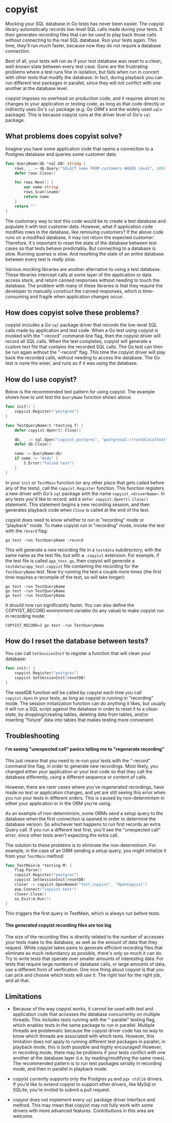 # copyist
Mocking your SQL database in Go tests has never been easier. The copyist library
automatically records low-level SQL calls made during your tests. It then
generates recording files that can be used to play back those calls without
connecting to the real SQL database. Run your tests again. This time, they'll
run much faster, because now they do not require a database connection.

Best of all, your tests will run as if your test database was reset to a clean,
well-known state between every test case. Gone are the frustrating problems
where a test runs fine in isolation, but fails when run in concert with other
tests that modify the database. In fact, during playback you can run different
test packages in parallel, since they will not conflict with one another at the
database level.

copyist imposes no overhead on production code, and it requires almost no
changes to your application or testing code, as long as that code directly or
indirectly uses Go's `sql` package (e.g. Go ORM's and the widely used `sqlx`
package). This is because copyist runs at the driver level of Go's `sql`
package.

## What problems does copyist solve?
Imagine you have some application code that opens a connection to a Postgres
database and queries some customer data:
```go
func QueryName(db *sql.DB) string {
	rows, _ := db.Query("SELECT name FROM customers WHERE id=$1", 100)
	defer rows.Close()

	for rows.Next() {
		var name string
		rows.Scan(&name)
		return name
	}
	return ""
}
```
The customary way to test this code would be to create a test database and
populate it with test customer data. However, what if application code modifies
rows in the database, like removing customers? If the above code runs on a
modified database, it may not return the expected customer. Therefore, it's
important to reset the state of the database between test cases so that tests
behave predictably. But connecting to a database is slow. Running queries is
slow. And resetting the state of an entire database between every test is
*really* slow.

Various mocking libraries are another alternative to using a test database.
These libraries intercept calls at some layer of the application or data access
stack, and return canned responses without needing to touch the database. The
problem with many of these libraries is that they require the developer to
manually construct the canned responses, which is time-consuming and fragile
when application changes occur.

## How does copyist solve these problems?
copyist includes a Go `sql` package driver that records the low-level SQL calls
made by application and test code. When a Go test using copyist is invoked with
the "-record" command-line flag, then the copyist driver will record all SQL
calls. When the test completes, copyist will generate a custom text file that
contains the recorded SQL calls. The Go test can then be run again without the
"-record" flag. This time the copyist driver will play back the recorded calls,
without needing to access the database. The Go test is none the wiser, and runs
as if it was using the database.

## How do I use copyist?
Below is the recommended test pattern for using copyist. The example shows how
to unit test the `QueryName` function shown above. 
```go
func init() {
	copyist.Register("postgres")
}

func TestQueryName(t *testing.T) {
	defer copyist.Open(t).Close()

	db, _ := sql.Open("copyist_postgres", "postgresql://root@localhost")
	defer db.Close()

	name := QueryName(db)
	if name != "Andy" {
		t.Error("failed test")
	}
}
```
In your `init` or `TestMain` function (or any other place that gets called
before any of the tests), call the `copyist.Register` function. This function
registers a new driver with Go's `sql` package with the name
`copyist_<driverName>`. In any tests you'd like to record, add a
`defer copyist.Open(t).Close()` statement. This statement begins a new recording
session, and then generates playback code when `Close` is called at the end of
the test.

copyist does need to know whether to run in "recording" mode or "playback" mode.
To make copyist run in "recording" mode, invoke the test with the `record` flag:
```
go test -run TestQueryName -record
``` 
This will generate a new recording file in a `testdata` subdirectory, with the
same name as the test file, but with a `.copyist` extension. For example, if the
test file is called `app_test.go`, then copyist will generate a
`testdata/app_test.copyist` file containing the recording for the
`TestQueryName` test. Now try running the test a couple more times (the first
time requires a recompile of the test, so will take longer):
```
go test -run TestQueryName
go test -run TestQueryName
go test -run TestQueryName
```
It should now run significantly faster. You can also define the COPYIST_RECORD
environment variable (to any value) to make copyist run in recording mode:
```
COPYIST_RECORD=1 go test -run TestQueryName
``` 

## How do I reset the database between tests?
You can call `SetSessionInit` to register a function that will clean your
database:
```go
func init() {
    copyist.Register("postgres")
    copyist.SetSessionInit(resetDB)
}
``` 
The resetDB function will be called by copyist each time you call `copyist.Open`
in your tests, as long as copyist is running in "recording" mode. The session
initialization function can do anything it likes, but usually it will run a SQL
script against the database in order to reset it to a clean state, by
dropping/creating tables, deleting data from tables, and/or inserting "fixture"
data into tables that makes testing more convenient.

## Troubleshooting
#### I'm seeing "unexpected call" panics telling me to "regenerate recording"
This just means that you need to re-run your tests with the "-record" command
line flag, in order to generate new recordings. Most likely, you changed either
your application or your test code so that they call the database differently,
using a different sequence or content of calls.

However, there are rarer cases where you've regenerated recordings, have made no
test or application changes, and yet are still seeing this error when you run
your tests in different orders. This is caused by non-determinism in either your
application or in the ORM you're using.

As an example of non-determinism, some ORMs send a setup query to the database
when the first connection is opened in order to determine the database version.
So whichever test happens to run first records an extra Query call. If you run
a different test first, you'll see the "unexpected call" error, since other
tests aren't expecting the extra call.

The solution to these problems is to eliminate the non-determinism. For example,
in the case of an ORM sending a setup query, you might initialize it from your
`TestMain` method:
```go
func TestMain(m *testing.M) {
	flag.Parse()
	copyist.Register("postgres")
	copyist.SetSessionInit(resetDB)
	closer := copyist.OpenNamed("test.copyist", "OpenCopyist")
	pop.Connect("copyist-test")
	closer.Close()
	os.Exit(m.Run())
}
```
This triggers the first query in TestMain, which is always run before tests.

#### The generated copyist recording files are too big
The size of the recording files is directly related to the number of accesses
your tests make to the database, as well as the amount of data that they
request. While copyist takes pains to generate efficient recording files that
eliminate as much redundancy as possible, there's only so much it can do. Try
to write tests that operate over smaller amounts of interesting data. For tests
that require large numbers of database calls, or large amounts of data, use a
different form of verification. One nice thing about copyist is that you can
pick and choose which tests will use it. The right tool for the right job, and
all that.

## Limitations
* Because of the way copyist works, it cannot be used with test and application
  code that accesses the database concurrently on multiple threads. This
  includes tests running with the "-parallel" testing flag, which enables tests
  in the same package to run in parallel. Multiple threads are problematic
  because the copyist driver code has no way to know which threads are
  associated with which tests. However, this limitation does not apply to
  running different test packages in parallel; in playback mode, this is both
  possible and highly encouraged! However, in recording mode, there may be
  problems if your tests conflict with one another at the database layer (i.e.
  by reading/modifying the same rows). The recommended pattern is to run test
  packages serially in recording mode, and then in parallel in playback mode.

* copyist currently supports only the Postgres `pq` and `pgx stdlib` drivers. If 
  you'd like to extend copyist to support other drivers, like MySql or SQLite,
  you're invited to submit a pull request.

* copyist does not implement every `sql` package driver interface and method.
  This may mean that copyist may not fully work with some drivers with more
  advanced features. Contributions in this area are welcome.
